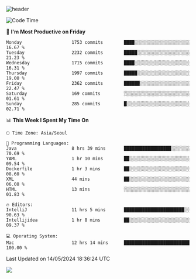 ![header](https://capsule-render.vercel.app/api?type=Egg&color=timeAuto&height=300&section=header&text=PoPo&fontSize=90&animation=fadeIn)

  <!--START_SECTION:waka-->
![Code Time](http://img.shields.io/badge/Code%20Time-1%2C609%20hrs%2058%20mins-blue)

📅 **I'm Most Productive on Friday** 

```text
Monday                   1753 commits        ████░░░░░░░░░░░░░░░░░░░░░   16.67 % 
Tuesday                  2232 commits        █████░░░░░░░░░░░░░░░░░░░░   21.23 % 
Wednesday                1715 commits        ████░░░░░░░░░░░░░░░░░░░░░   16.31 % 
Thursday                 1997 commits        █████░░░░░░░░░░░░░░░░░░░░   19.00 % 
Friday                   2362 commits        ██████░░░░░░░░░░░░░░░░░░░   22.47 % 
Saturday                 169 commits         ░░░░░░░░░░░░░░░░░░░░░░░░░   01.61 % 
Sunday                   285 commits         █░░░░░░░░░░░░░░░░░░░░░░░░   02.71 % 
```


📊 **This Week I Spent My Time On** 

```text
🕑︎ Time Zone: Asia/Seoul

💬 Programming Languages: 
Java                     8 hrs 39 mins       ██████████████████░░░░░░░   70.69 % 
YAML                     1 hr 10 mins        ██░░░░░░░░░░░░░░░░░░░░░░░   09.54 % 
Dockerfile               1 hr 3 mins         ██░░░░░░░░░░░░░░░░░░░░░░░   08.60 % 
XML                      44 mins             ██░░░░░░░░░░░░░░░░░░░░░░░   06.08 % 
HTML                     13 mins             ░░░░░░░░░░░░░░░░░░░░░░░░░   01.83 % 

🔥 Editors: 
IntelliJ                 11 hrs 5 mins       ███████████████████████░░   90.63 % 
Intellijidea             1 hr 8 mins         ██░░░░░░░░░░░░░░░░░░░░░░░   09.37 % 

💻 Operating System: 
Mac                      12 hrs 14 mins      █████████████████████████   100.00 % 
```


 Last Updated on 14/05/2024 18:36:24 UTC
<!--END_SECTION:waka-->



<img src="https://capsule-render.vercel.app/api?type=Egg&color=timeAuto&height=300&section=footer&text=PoPo&fontSize=90&animation=fadeIn&reversal=true" />
